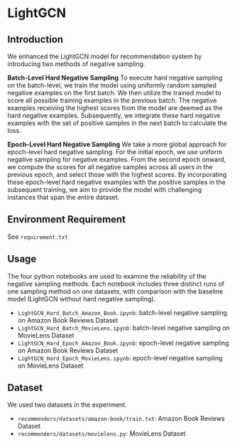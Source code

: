 # LightGCN

## Introduction

We enhanced the LightGCN model for recommendation system by introducing two methods of negative sampling. 

**Batch-Level Hard Negative Sampling**
To execute hard negative sampling on the batch-level, we train the model using uniformly random sampled negative examples on the first batch. We then utilize the trained model to score all possible training examples in the previous batch. The negative examples receiving the highest scores from the model are deemed as the hard negative examples. Subsequently, we integrate these hard negative examples with the set of positive samples in the next batch to calculate the loss. 

**Epoch-Level Hard Negative Sampling**
We take a more global approach for epoch-level hard negative sampling. For the initial epoch, we use uniform negative sampling for negative examples. From the second epoch onward, we compute the scores for all negative samples across all users in the previous epoch, and select those with the highest scores. By incorporating these epoch-level hard negative examples with the positive samples in the subsequent training, we aim to provide the model with challenging instances that span the entire dataset.

## Environment Requirement
See `requirement.txt`

## Usage
The four python notebooks are used to examine the reliability of the negative sampling methods. Each notebook includes three distinct runs of one sampling method on one datasets, with comparison with the baseline model (LightGCN without hard negative sampling).

- `LightGCN_Hard_Batch_Amazon_Book.ipynb`: batch-level negative sampling on Amazon Book Reviews Dataset
- `LightGCN_Hard_Batch_MovieLens.ipynb`: batch-level negative sampling on MovieLens Dataset
- `LightGCN_Hard_Epoch_Amazon_Book.ipynb`: epoch-level negative sampling on Amazon Book Reviews Dataset
- `LightGCN_Hard_Epoch_MovieLens.ipynb`: epoch-level negative sampling on MovieLens Dataset

## Dataset
We used two datasets in the experiment. 

- `recommenders/datasets/amazon-book/train.txt`: Amazon Book Reviews Dataset
- `recommenders/datasets/movielens.py`: MovieLens Dataset
